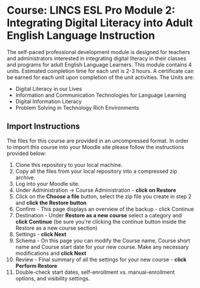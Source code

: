 # Course: LINCS ESL Pro Module 2: Integrating Digital Literacy into Adult English Language Instruction
The self-paced professional development module is designed for teachers and administrators interested in integrating digital literacy in their classes and programs for adult English Language Learners. This module contains 4 units. Estimated completion time for each unit is 2-3 hours. A certificate can be earned for each unit upon completion of the unit activities. The Units are:
- Digital Literacy in our Lives
- Information and Communication Technologies for Language Learning
- Digital Information Literacy
- Problem Solving in Technology Rich Environments

## Import Instructions
The files for this course are provided in an uncompressed format. In order to import this course into your Moodle site please follow the instructions provided below:

1. Clone this repository to your local machine.
2. Copy all the files from your local repository into a compressed zip archive.
3. Log into your Moodle site.
4. Under Administration -> Course Administration - **click on Restore**
5. Click on the **Choose a file** button, select the zip file you create in step 2 and **click the Restore button**
6. Confirm - This page displays an overview of the backup - click Continue
7. Destination - Under **Restore as a new course** select a category and **click Continue** (be sure you're clicking the continue button inside the Restore as a new course section)
8. Settings - **click Next**
9. Schema - On this page you can modify the Course name, Course short name and Course start date for your new course. Make any necessary modifications and **click Next**
10. Review - Final summary of all the settings for your new course - **click Perform Restore**
11. Double-check start dates, self-enrollment vs. manual-enrollment options, and visibility settings.

